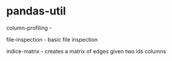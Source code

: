 # pandas-util

column-profiling - 

file-inspection - basic file inspection 

indice-matrix - creates a matrix of edges given two ids columns
